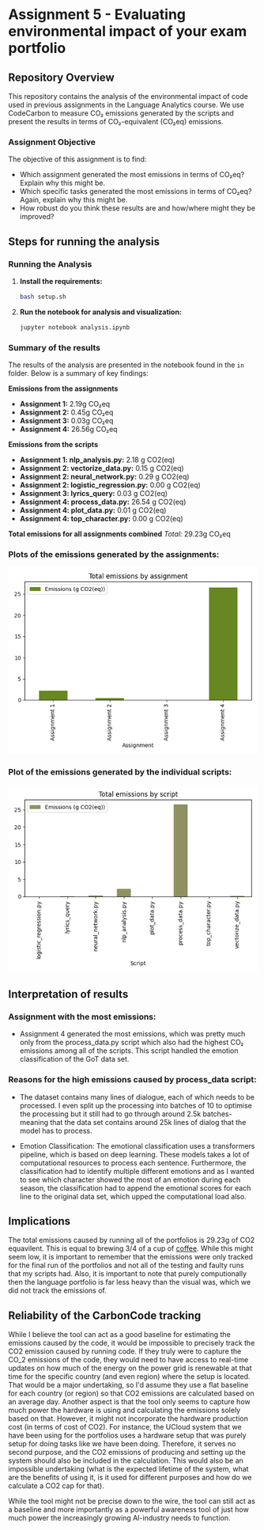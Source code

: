 # Assignment 5 - Evaluating environmental impact of your exam portfolio

## Repository Overview
This repository contains the analysis of the environmental impact of code used in previous assignments in the Language Analytics course. We use CodeCarbon to measure CO₂ emissions generated by the scripts and present the results in terms of CO₂-equivalent (CO₂eq) emissions.

### Assignment Objective
The objective of this assignment is to find:
- Which assignment generated the most emissions in terms of CO₂eq? Explain why this might be.
- Which specific tasks generated the most emissions in terms of CO₂eq? Again, explain why this might be.
- How robust do you think these results are and how/where might they be improved?
  
## Steps for running the analysis

### Running the Analysis
1. **Install the requirements:**
    ```bash
    bash setup.sh
    ```
2. **Run the notebook for analysis and visualization:**
    ```bash
    jupyter notebook analysis.ipynb
    ```

### Summary of the results
The results of the analysis are presented in the notebook found in the `in` folder. Below is a summary of key findings:

**Emissions from the assignments**
- **Assignment 1:** 2.19g CO₂eq
- **Assignment 2:** 0.45g CO₂eq
- **Assignment 3:** 0.03g CO₂eq
- **Assignment 4:** 26.56g CO₂eq

**Emissions from the scripts**
- **Assignment 1: nlp_analysis.py:** 2.18 g CO2(eq)
- **Assignment 2: vectorize_data.py:** 0.15 g CO2(eq)
- **Assignment 2: neural_network.py:** 0.29 g CO2(eq)
- **Assignment 2: logistic_regression.py:** 0.00 g CO2(eq)
- **Assignment 3: lyrics_query:** 0.03 g CO2(eq)
- **Assignment 4: process_data.py:** 26.54 g CO2(eq)
- **Assignment 4: plot_data.py:** 0.01 g CO2(eq)
- **Assignment 4: top_character.py:** 0.00 g CO2(eq)

**Total emissions for all assignments combined**
*Total:* 29.23g CO₂eq

### Plots of the emissions generated by the assignments:
![Assignment](https://github.com/BayesianBoi/cds-language/blob/main/assignments/assignment%205/out/emissions_by_assignment.png)


### Plot of the emissions generated by the individual scripts:

![Scripts](https://github.com/BayesianBoi/cds-language/blob/main/assignments/assignment%205/out/emissions_by_script.png)


## Interpretation of results
### Assignment with the most emissions:
- Assignment 4 generated the most emissions, which was pretty much only from the process_data.py script which also had the highest CO₂ emissions among all of the scripts. This script handled the emotion classification of the GoT data set.
### Reasons for the high emissions caused by process_data script:
- The dataset contains many lines of dialogue, each of which needs to be processed. I even split up the processing into batches of 10 to optimise the processing but it still had to go through around 2.5k batches- meaning that the data set contains around 25k lines of dialog that the model has to process.

- Emotion Classification: The emotional classification uses a transformers pipeline, which is based on deep learning. These models takes a lot of computational resources to process each sentence. Furthermore, the classification had to identify multiple different emotions and as I wanted to see which character showed the most of an emotion during each season, the classification had to append the emotional scores for each line to the original data set, which upped the computational load also.

## Implications
The total emissions caused by running all of the portfolios is 29.23g of CO2 equavilent. This is equal to brewing 3/4 of a cup of [coffee](https://www.co2everything.com/co2e-of/coffee). While this might seem low, it is important to remember that the emissions were only tracked for the final run of the portfolios and not all of the testing and faulty runs that my scripts had. Also, it is important to note that purely computionally then the language portfolio is far less heavy than the visual was, which we did not track the emissions of.

## Reliability of the CarbonCode tracking
While I believe the tool can act as a good baseline for estimating the emissions caused by the code, it would be impossible to precisely track the CO2 emission caused by running code. If they truly were to capture the CO_2 emissions of the code, they would need to have access to real-time updates on how much of the energy on the power grid is renewable at that time for the specific country (and even region) where the setup is located. That would be a major undertaking, so I'd assume they use a flat baseline for each country (or region) so that CO2 emissions are calculated based on an average day. Another aspect is that the tool only seems to capture how much power the hardware is using and calculating the emissions solely based on that. However, it might not incorporate the hardware production cost (in terms of cost of CO2). For instance, the UCloud system that we have been using for the portfolios uses a hardware setup that was purely setup for doing tasks like we have been doing. Therefore, it serves no second purpose, and the CO2 emissions of producing and setting up the system should also be included in the calculation. This would also be an impossible undertaking (what is the expected lifetime of the system, what are the benefits of using it, is it used for different purposes and how do we calculate a CO2 cap for that).

While the tool might not be precise down to the wire, the tool can still act as a baseline and more importantly as a powerful awareness tool of just how much power the increasingly growing AI-industry needs to function.
